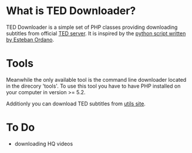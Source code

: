 What is TED Downloader?
====================

TED Downloader is a simple set of PHP classes providing downloading subtitles
from official [TED server](http://ted.com). It is inspired by the [python script written by Esteban
Ordano](http://estebanordano.com/ted-talks-download-subtitles/).

Tools
====================

Meanwhile the only available tool is the command line downloader located in the direcory
'tools'. To use this tool you have to have PHP installed on your computer
in version >= 5.2.

Additionly you can download TED subtitles from [utils site](http://utils.zimodej.cz).

To Do
====================

- downloading HQ videos